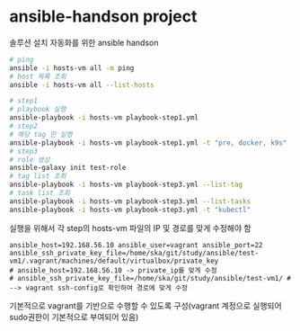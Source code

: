 # ansible-handson project

솔루션 설치 자동화를 위한 ansible handson

```bash
# ping
ansible -i hosts-vm all -m ping
# host 목록 조회
ansible -i hosts-vm all --list-hosts

# step1
# playbook 실행
ansible-playbook -i hosts-vm playbook-step1.yml
# step2
# 해당 tag 만 실행
ansible-playbook -i hosts-vm playbook-step1.yml -t "pre, docker, k9s"
# step3
# role 생성
ansible-galaxy init test-role 
# tag list 조회
ansible-playbook -i hosts-vm playbook-step3.yml --list-tag 
# task list 조회
ansible-playbook -i hosts-vm playbook-step3.yml --list-tasks
ansible-playbook -i hosts-vm playbook-step3.yml -t "kubectl"
```

실행을 위해서 각 step의 hosts-vm 파일의 IP 및 경로를 맞게 수정해야 함
```
ansible_host=192.168.56.10 ansible_user=vagrant ansible_port=22 ansible_ssh_private_key_file=/home/ska/git/study/ansible/test-vm1/.vagrant/machines/default/virtualbox/private_key
# ansible_host=192.168.56.10 -> private_ip를 맞게 수정
# ansible_ssh_private_key_file=/home/ska/git/study/ansible/test-vm1/ # --> vagrant ssh-config로 확인하여 경로에 맞게 수정
```
기본적으로 vagrant를 기반으로 수행할 수 있도록 구성(vagrant 계정으로 실행되어 sudo권한이 기본적으로 부여되어 있음)
